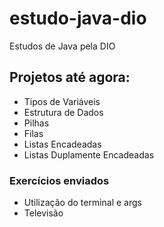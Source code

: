 # estudo-java-dio
Estudos de Java pela DIO

## Projetos até agora:
- Tipos de Variáveis
- Estrutura de Dados
- Pilhas
- Filas
- Listas Encadeadas
- Listas Duplamente Encadeadas

### Exercícios enviados
- Utilização do terminal e args
- Televisão
